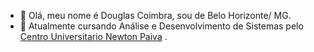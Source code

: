 - 👋 Olá, meu nome é Douglas Coimbra, sou de Belo Horizonte/ MG. 
- 👀 Atualmente cursando Análise e Desenvolvimento de Sistemas pelo <a href="https://newtonpaiva.br/" target="_blank">Centro Universitario Newton Paiva</a> .


<!---
DCLaass/DCLaass is a ✨ special ✨ repository because its `README.md` (this file) appears on your GitHub profile.
You can click the Preview link to take a look at your changes.
--->
